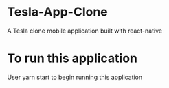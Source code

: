 # Tesla-App-Clone
A Tesla clone mobile application built with react-native
# To run this application
User yarn start to begin running this application
